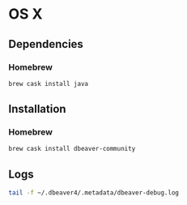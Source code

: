 # OS X

## Dependencies

### Homebrew

```sh
brew cask install java
```

## Installation

### Homebrew

```sh
brew cask install dbeaver-community
```

## Logs

```sh
tail -f ~/.dbeaver4/.metadata/dbeaver-debug.log
```
